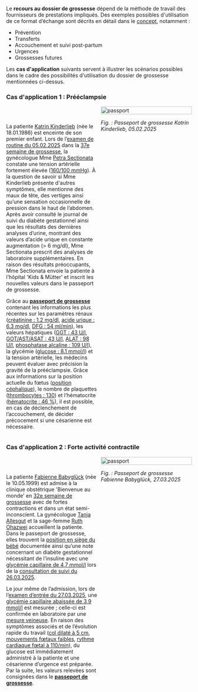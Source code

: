 Le **recours au dossier de grossesse** dépend de la méthode de travail des fournisseurs de prestations impliqués. Des exemples possibles d'utilisation de ce format d’échange sont décrits en détail dans le [concept](https://www.e-health-suisse.ch/upload/documents/eDossiergrossesse_Concept_fr.pdf), notamment :
* Prévention
* Transferts
* Accouchement et suivi post-partum
* Urgences
* Grossesses futures

Les **cas d'application** suivants servent à illustrer les scénarios possibles dans le cadre des possibilités d'utilisation du dossier de grossesse mentionnées ci-dessus.

### Cas d'application 1 : Prééclampsie

<div style="display: flex; align-items: flex-start; width: 100%;">
  <div style="flex: 0.5; width: 50%;">
    <p>
      <br>
    </p>
    <p>
      La patiente <a href="Patient-UC1-KatrinKinderlieb.html">Katrin Kinderlieb</a> (née le 18.01.1986) est enceinte de son premier enfant. Lors de l’<a href="Encounter-UC1-EncounterMother20250205.html">examen de routine du 05.02.2025</a> dans la <a href="Observation-UC1-GestationalAgeInDays-20250205.html">37e semaine de grossesse</a>, la gynécologue Mme <a href="PractitionerRole-UC1-PetraSectionataAtFrauenzimmer.html">Petra Sectionata</a> constate une tension artérielle fortement élevée (<a href="Observation-UC1-BloodPressure-20250205.html">160/100 mmHg</a>). À la question de savoir si Mme Kinderlieb présente d'autres symptômes, elle mentionne des maux de tête, des vertiges ainsi qu’une sensation occasionnelle de pression dans le haut de l’abdomen.<br>
      Après avoir consulté le journal de suivi du diabète gestationnel ainsi que les résultats des dernières analyses d’urine, montrant des valeurs d’acide urique en constante augmentation (> 6 mg/dl), Mme Sectionata prescrit des analyses de laboratoire supplémentaires. En raison des résultats préoccupants, Mme Sectionata envoie la patiente à l’hôpital 'Kids & Mütter' et inscrit les nouvelles valeurs dans le passeport de grossesse.
    </p>
    <p>
      Grâce au <a href="Bundle-UC1-Document.html"><b>passeport de grossesse</b></a> contenant les informations les plus récentes sur les paramètres rénaux (<a href="Observation-UC1-Creatinine-20250205.html">créatinine : 1.2 mg/dl</a>, <a href="Observation-UC1-Urate-20250205.html">acide urique : 6.3 mg/dl</a>, <a href="Observation-UC1-GFR-20250205.html">DFG : 54 ml/min</a>), les valeurs hépatiques (<a href="Observation-UC1-GGT-20250205.html">GGT : 43 U/l</a>, <a href="Observation-UC1-AST-20250205.html">GOT/AST/ASAT : 43 U/l</a>, <a href="Observation-UC1-ALAT-20250205.html">ALAT : 98 U/l</a>, <a href="Observation-UC1-AP-20250205.html">phosphatase alcaline : 109 U/l</a>), la glycémie (<a href="Observation-UC1-GlucoseLab-20250205.html">glucose : 8.1 mmol/l</a>) et la tension artérielle, les médecins peuvent évaluer avec précision la gravité de la prééclampsie. Grâce aux informations sur la position actuelle du fœtus (<a href="Observation-UC1-FetalPosition-20250205.html">position céphalique</a>), le nombre de plaquettes (<a href="Observation-UC1-Platelets-20250205.html">thrombocytes : 130</a>) et l’hématocrite (<a href="Observation-UC1-Hematocrit-20250205.html">hématocrite : 46 %</a>), il est possible, en cas de déclenchement de l’accouchement, de décider précocement si une césarienne est nécessaire.
    </p>
  </div>
  <div style="flex: 0.5; width: 50%; margin-left: 2%;">
    <img src="uc1-preeclampsia-de.png" alt="passport" style="width: 100%;">
    <p style="text-align: left; font-style: italic;">Fig. : Passeport de grossesse Katrin Kinderlieb, 05.02.2025</p>
  </div>
</div>


### Cas d'application 2 : Forte activité contractile

<div style="display: flex; align-items: flex-start; width: 100%;">
  <div style="flex: 0.5; width: 50%;">
    <p>
      <br>
    </p>
    <p>
      La patiente <a href="Patient-76c2c5aa-3d7f-438d-b23d-56ce827695fd.html">Fabienne Babyglück</a> (née le 10.05.1999) est admise à la clinique obstétrique 'Bienvenue au monde' en <a href="Observation-84869994-4348-4ad3-95ee-d9b0faf75dba.html">32e semaine de grossesse</a> avec de fortes contractions et dans un état semi-inconscient. La gynécologue <a href="PractitionerRole-89029102-999c-4b69-a836-e4dbfbd55527.html">Tanja Allesgut</a> et la sage-femme <a href="PractitionerRole-e1b736e3-10bb-41aa-8d17-c7ba28895880.html">Ruth Ohazwei</a> accueillent la patiente. Dans le passeport de grossesse, elles trouvent la <a href="Observation-4a907770-6665-4fb4-b186-afd0ddf48742.html">position en siège du bébé</a> documentée ainsi qu’une note concernant un diabète gestationnel nécessitant de l’insuline avec une <a href="Observation-bbd6f1bc-1d87-4c90-a313-98bea06c3dfb.html">glycémie capillaire de 4,7 mmol/l</a> lors de la <a href="Encounter-8e89c502-964f-4234-9728-540d881b0380.html">consultation de suivi du 26.03.2025</a>.
    </p>
    <p>
      Le jour même de l’admission, lors de l’<a href="Encounter-1ba6df42-ae1a-4b4a-886f-33d6b2223b1f.html">examen d’entrée du 27.03.2025</a>, une <a href="Observation-4b9ca365-383e-41c8-9bac-b3c79aea1c7e.html">glycémie capillaire abaissée de 3,9 mmol/l</a> est mesurée ; celle-ci est confirmée en laboratoire par une <a href="Observation-b9145a94-ea12-479b-a031-b07d4ac9f297.html">mesure veineuse</a>. En raison des symptômes associés et de l’évolution rapide du travail (<a href="Observation-c9bba019-9ed9-4574-84e2-f7d302e8f5d0.html">col dilaté à 5 cm</a>, <a href="Observation-3e120206-7aa2-4ced-82c3-3704868e023f.html">mouvements fœtaux faibles</a>, <a href="Observation-d0b53779-fde0-4780-9ff4-9ba2a4cf9393.html">rythme cardiaque fœtal à 110/min</a>), du glucose est immédiatement administré à la patiente et une césarienne d’urgence est préparée. Par la suite, les valeurs relevées sont consignées dans le <a href="Bundle-UC2-Document.html"><b>passeport de grossesse</b></a>.
    </p>
  </div>
  <div style="flex: 0.5; width: 50%; margin-left: 2%;">
    <img src="uc2-strong-labor-contractions-de.png" alt="passport" style="width: 100%;">
    <p style="text-align: left; font-style: italic;">Fig. : Passeport de grossesse Fabienne Babyglück, 27.03.2025</p>
  </div>  
</div>
